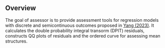 
<!-- README.md is generated from README.Rmd. Please edit that file -->

## Overview

The goal of assessor is to provide assessment tools for regression
models with discrete and semicontinuous outcomes proposed in [Yang
(2023)](https://arxiv.org/pdf/2308.15596.pdf). It calculates the double
probability integral transorm (DPIT) residuals, constructs QQ plots of
residuals and the ordered curve for assessing mean structures.
